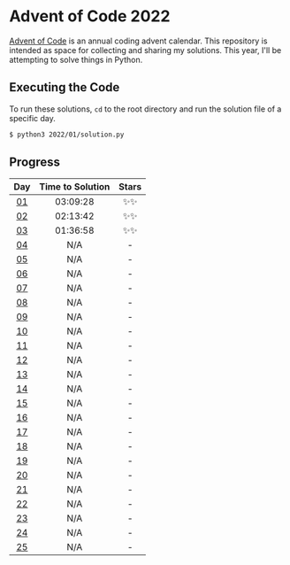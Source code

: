# Advent of Code 2022

[Advent of Code](https://adventofcode.com/) is an annual coding advent calendar. This repository is intended as space
for collecting and sharing my solutions. This year, I'll be attempting to solve things in Python.

## Executing the Code

To run these solutions, `cd` to the root directory and run the solution file of a specific day.

```sh
$ python3 2022/01/solution.py
```

## Progress

| Day | Time to Solution |   Stars   |
|:---:|:----------------:|:---------:|
| [01](https://adventofcode.com/2022/day/1) | 03:09:28 | ✨✨ |
| [02](https://adventofcode.com/2022/day/2) | 02:13:42 | ✨✨ |
| [03](https://adventofcode.com/2022/day/3) | 01:36:58 | ✨✨ |
| [04](https://adventofcode.com/2022/day/4) | N/A | - |
| [05](https://adventofcode.com/2022/day/5) | N/A | - |
| [06](https://adventofcode.com/2022/day/6) | N/A | - |
| [07](https://adventofcode.com/2022/day/7) | N/A | - |
| [08](https://adventofcode.com/2022/day/8) | N/A | - |
| [09](https://adventofcode.com/2022/day/9) | N/A | - |
| [10](https://adventofcode.com/2022/day/10) | N/A | - |
| [11](https://adventofcode.com/2022/day/11) | N/A | - |
| [12](https://adventofcode.com/2022/day/12) | N/A | - |
| [13](https://adventofcode.com/2022/day/13) | N/A | - |
| [14](https://adventofcode.com/2022/day/14) | N/A | - |
| [15](https://adventofcode.com/2022/day/15) | N/A | - |
| [16](https://adventofcode.com/2022/day/16) | N/A | - |
| [17](https://adventofcode.com/2022/day/17) | N/A | - |
| [18](https://adventofcode.com/2022/day/18) | N/A | - |
| [19](https://adventofcode.com/2022/day/19) | N/A | - |
| [20](https://adventofcode.com/2022/day/20) | N/A | - |
| [21](https://adventofcode.com/2022/day/21) | N/A | - |
| [22](https://adventofcode.com/2022/day/22) | N/A | - |
| [23](https://adventofcode.com/2022/day/23) | N/A | - |
| [24](https://adventofcode.com/2022/day/24) | N/A | - |
| [25](https://adventofcode.com/2022/day/25) | N/A | - |

<!--- EndProgress -->